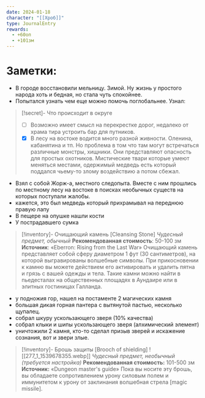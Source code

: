 ```yaml
---
date: 2024-01-18
character: "[[Хроб]]"
type: JournalEntry
rewards:
  - +60оп
  - +101зм
---
```

# Заметки:
- В городе восстановили мельницу. Зимой. Ну жизнь у простого народа хоть и бедная, но стала чуть спокойнее.
- Попытался узнать чем еще можно помочь поглобальнее. Узнал:
> [!secret]- Что происходит в округе
> - [ ] Возможно имеет смысл на перекрестке дорог, недалеко от храма тира устроить бар для путников.
> - [x] В лесу на востоке водится много разной живности. Оленина, кабанятина и тп. Но проблема в том что там могут встречаться различные монстры, хищники. Они представляют опасность для простых охотников. Мистические твари которые умеют меняться местами, одержимый медведь есть который поддался чьему-то злому воздействию а потом сбежал.
- Взял с собой Жорж-а, местного следопыта. Вместе с ним прошлись по местному лесу на востоке в поисках необычных существ на которых поступали жалобы.
- кажется, это был медведь который прихрамывал на переднюю правую лапу
- В пещере на опушке нашли кости
- У пострадавшего сумка
> [!inventory]- Очищающий камень [Cleansing Stone]
> _Чудесный предмет, обычный_ 
> **Рекомендованная стоимость**: 50-100 зм 
> **Источник**: «Eberron: Rising from the Last War» 
> Очищающий камень представляет собой сферу диаметром 1 фут (30 сантиметров), на которой выгравированы волшебные символы. При прикосновении к камню вы можете действием его активировать и удалить пятна и грязь с вашей одежды и тела. Такие камни можно найти в пьедесталах на общественных площадях в Аундаире или в элитных гостиницах Галланда.
- у подножия гор, нашел на постаменте 2 магических камня
- большая дикая горная пантера с вытянутой пастью, несколько щупалец.
- собрал шкуру ускользающего зверя (10% качества)
- собрал клыки и шипы ускользающего зверя (алхимический элемент)
- уничтожили 2 камня, кто-то сделал призыв зверей и искажение сознания, вот и звери злые.
> [!inventory]- Брошь защиты [Brooch of shielding]
> ![[277_1_1539678355.webp]] 
> _Чудесный предмет, необычный (требуется настройка)_ 
> **Рекомендованная стоимость:** 101-500 зм 
> **Источник:** «Dungeon master's guide» 
> Пока вы носите эту брошь, вы обладаете сопротивлением урону силовым полем и иммунитетом к урону от заклинания волшебная стрела [magic missile].